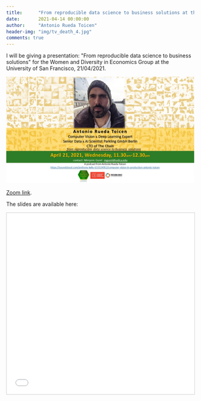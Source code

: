 ```yaml
---
title:      "From reproducible data science to business solutions at the University of San Francisco"
date:       2021-04-14 00:00:00
author:     "Antonio Rueda Toicen"
header-img: "img/tv_death_4.jpg"
comments: true
---
```


I will be giving a presentation: "From reproducible data science to business solutions" for the Women and Diversity in Economics Group at the University of San Francisco, 21/04/2021.

![alt text](img/AntonioRueda-21April.eng.jpg "UCSF ad")

[Zoom link](https://zoom.us/j/7811934986?pwd=NGpaSjFTTnRqSE84OE1mL0VzNTlFZz09#success). 

The slides are available here: 

<iframe src="//www.slideshare.net/slideshow/embed_code/key/d0SFiNSs3QUsPt" width="595" height="485" frameborder="0" marginwidth="0" marginheight="0" scrolling="no" style="border:1px solid #CCC; border-width:1px; margin-bottom:5px; max-width: 100%;" allowfullscreen> </iframe> <div style="margin-bottom:5px"><a href="//www.slideshare.net/AntonioRuedaToicen/reproducible-data-science-and-business-solutions" title="Reproducible data science and business solutions" target="_blank">
